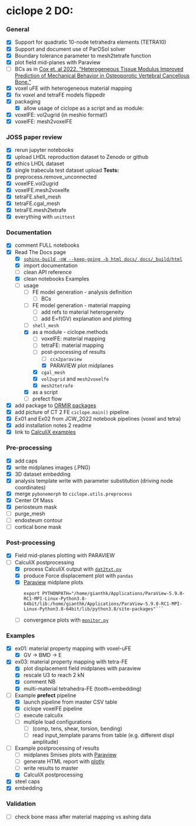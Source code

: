 # ciclope 2 DO:
### General
- [X] Support for quadratic 10-node tetrahedra elements (TETRA10)
- [X] Support and document use of ParOSol solver
- [X] Boundary tolerance parameter to mesh2tetrafe function
- [X] plot field mid-planes with Paraview
- [ ] BCs as in [Cox et. al 2022. “Heterogeneous Tissue Modulus Improved Prediction of Mechanical Behavior in Osteoporotic Vertebral Cancellous Bone.”](https://www.biorxiv.org/content/10.1101/2021.11.30.470675v2)
- [X] voxel uFE with heterogeneous material mapping
- [X] fix voxel and tetraFE models flippedlr
- [X] packaging
  - [X] allow usage of ciclope as a script and as module:
- [X] voxelFE: vol2ugrid (in meshio format!)
- [X] voxelFE: mesh2voxelFE

### JOSS paper review
- [X] rerun jupyter notebooks
- [X] upload LHDL reproduction dataset to Zenodo or github
- [X] ethics LHDL dataset
- [X] single trabecula test dataset upload
**Tests:**
- [X] preprocess.remove_unconnected
- [X] voxelFE.vol2ugrid
- [X] voxelFE.mesh2voxelfe
- [X] tetraFE.shell_mesh
- [X] tetraFE.cgal_mesh
- [X] tetraFE.mesh2tetrafe
- [X] everything with `unittest`

### Documentation
- [X] comment FULL notebooks
- [X] Read The Docs page
  - [X] [`sphinx-build -nW --keep-going -b html docs/ docs/_build/html`](https://www.sphinx-doc.org/en/master/man/sphinx-build.html)
  - [X] import documentation
  - [ ] clean API reference
  - [X] clean notebooks Examples
  - [ ] usage
    - [ ] FE model generation - analysis definition
      - [ ] BCs
    - [ ] FE model generation - material mapping
      - [ ] add refs to material heterogeneity
      - [ ] add E=f(GV) explanation and plotting
    - [ ] `shell_mesh`
    - [X] as a module - ciclope.methods
      - [ ] voxelFE: material mapping
      - [ ] tetraFE: material mapping
      - [ ] post-processing of results
        - [ ] `ccx2paraview`
        - [X] PARAVIEW plot midplanes 
      - [X] `cgal_mesh`
      - [X] `vol2ugrid` and `mesh2voxelfe`
      - [X] `mesh2tetrafe`
    - [X] as a script
    - [ ] prefect flow 
- [X] add package to [ORMIR packages](https://ormircommunity.github.io/packages.html)
- [X] add picture of CT 2 FE `ciclope.main()` pipeline
- [X] Ex01 and Ex02 from JCW_2022 notebook pipelines (voxel and tetra)
- [X] add installation notes 2 readme
- [X] link to [CalculiX examples](https://github.com/calculix/examples/tree/master/materials)

### Pre-processing
- [x] add caps
- [X] write midplanes images (.PNG)
- [X] 3D dataset embedding
- [X] analysis template write with parameter substitution (driving node coordinates)
- [X] merge `pybonemorph` to `ciclope.utils.preprocess`
- [X] Center Of Mass
- [X] periosteum mask
- [ ] purge_mesh
- [ ] endosteum contour
- [ ] cortical bone mask

### Post-processing
- [X] Field mid-planes plotting with PARAVIEW
- [ ] CalculiX postprocessing
  - [X] process CalculiX output with [`dat2txt.py`](https://github.com/mkraska/CalculiX-Examples/tree/master/Scripts)
  - [X] produce Force displacement plot with `pandas`
  - [X] [Paraview](https://www.paraview.org/Wiki/ParaView/Python/Screenshot) midplane plots
    ```shell
    export PYTHONPATH="/home/gianthk/Applications/ParaView-5.9.0-RC1-MPI-Linux-Python3.8-64bit/lib:/home/gianthk/Applications/ParaView-5.9.0-RC1-MPI-Linux-Python3.8-64bit/lib/python3.8/site-packages"```
  - [ ] convergence plots with [`monitor.py`](https://github.com/mkraska/CalculiX-Examples/tree/master/Scripts)

### Examples
- [x] ex01: material property mapping with voxel-uFE
  - [x] GV -> BMD -> E
- [X] ex03: material property mapping with tetra-FE
  - [X] plot displacement field midplanes with paraview
  - [X] rescale U3 to reach 2 kN
  - [X] comment NB
  - [X] multi-material tetrahedra-FE (tooth+embedding)
- [ ] Example **prefect** pipeline
  - [X] launch pipeline from master CSV table
  - [X] ciclope voxelFE pipeline
  - [ ] execute calculix
  - [ ] multiple load configurations
    - [ ] (comp, tens, shear, torsion, bending)
    - [ ] read input_template params from table (e.g. different displ amplitude)
- [ ] Example postprocessing of results
  - [ ] midplanes Smises plots with [Paraview](https://www.paraview.org/Wiki/ParaView/Python/Screenshot)
  - [ ] generate HTML report with [plotly](https://plotly.com/python/v3/html-reports/)
  - [ ] write results to master
  - [X] CalculiX postprocessing
- [X] steel caps
- [X] embedding

### Validation
- [ ] check bone mass after material mapping vs ashing data
